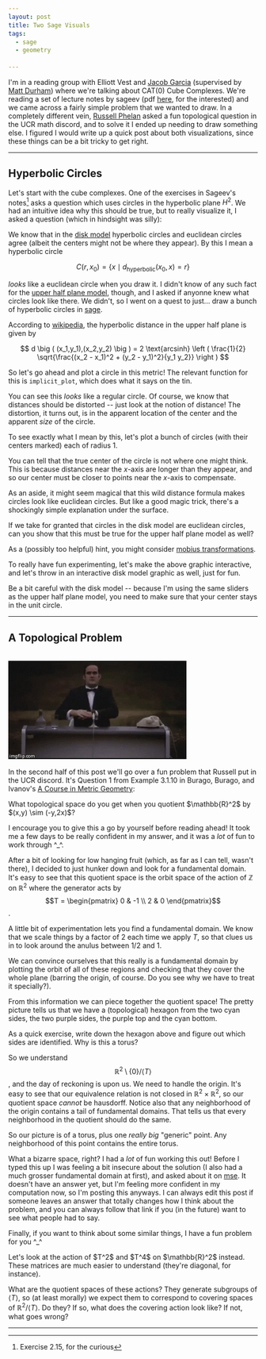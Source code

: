 ```yaml
---
layout: post
title: Two Sage Visuals
tags:
  - sage
  - geometry

---
```


I'm in a reading group with Elliott Vest and [Jacob Garcia][11]
(supervised by [Matt Durham][1]) where we're talking about 
CAT(0) Cube Complexes. We're reading a set of lecture notes 
by sageev (pdf [here][2], for the interested) and we came across
a fairly simple problem that we wanted to draw. In a completely
different vein, [Russell Phelan][3] asked a fun topological question
in the UCR math discord, and to solve it I ended up needing to draw
something else. I figured I would write up a quick post about both
visualizations, since these things can be a bit tricky to get right.

---

## Hyperbolic Circles

Let's start with the cube complexes. One of the exercises in Sageev's 
notes[^sageev-ex] asks a question which uses circles in the hyperbolic
plane $H^2$. We had an intuitive idea why this should be true, but 
to really visualize it, I asked a question (which in hindsight was silly):

We know that in the [disk model][4] hyperbolic circles and euclidean 
circles agree (albeit the centers might not be where they appear). 
By this I mean a hyperbolic circle 

$$C(r,x_0) = \{x \mid d_\text{hyperbolic}(x_0,x) = r \}$$

_looks_ like a euclidean circle when you draw it. I didn't know of any
such fact for the [upper half plane model][5], though, and I asked if
anyonne knew what circles look like there. We didn't, so I went on a
quest to just... draw a bunch of hyperbolic circles in [sage][6].

According to [wikipedia][7], the hyperbolic distance in the upper half plane 
is given by

$$
d \big ( (x_1,y_1),(x_2,y_2) \big ) = 
2 \text{arcsinh} 
\left ( 
\frac{1}{2}
\sqrt{\frac{(x_2 - x_1)^2 + (y_2 - y_1)^2}{y_1 y_2}}
\right )
$$

So let's go ahead and plot a circle in this metric! The relevant function
for this is `implicit_plot`, which does what it says on the tin.

<div class="auto">
<script type="text/x-sage">
x,y = var('x,y')
d(x1,y1,x2,y2) = 2 * arcsinh(1/2 * sqrt(((x2-x1)^2 + (y2-y1)^2) / (y1*y2)))

# plot a circle of radius 1/2 centered at (0,1)
implicit_plot(d(x,y,0,1) - 1/2, (-5,5), (0,5)) 
</script>
</div>

You can see this _looks_ like a regular circle. Of course, we know that
distances should be distorted -- just look at the notion of distance! 
The distortion, it turns out, is in the apparent location of the center
and the apparent _size_ of the circle.

To see exactly what I mean by this, let's plot a bunch of circles 
(with their centers marked) each of radius $1$.

<div class="auto">
<script type="text/x-sage">
x,y = var('x,y')
d(x1,y1,x2,y2) = 2 * arcsinh(1/2 * sqrt(((x2-x1)^2 + (y2-y1)^2) / (y1*y2)))

colors = ["blue", "red", "green", "maroon", "olive", "pink", "silver", "navy"]

def draw_circle(x0,y0,r, c):
    """
    Draw a circle with center (x0,y0), radius r, and color c
    """

    # draw the circle
    p1 = implicit_plot(d(x,y,x0,y0) - r, (-5,5), (0,5), color=c)

    # draw the center
    p2 = point((x0,y0), color=c)

    return p1 + p2

out = Graphics()
for i in range(1,8):
  # draw a sequence of circles, all of radius 1,
  # but with centers moving closer to the x axis
  # (which we think of as a line at infinity)
  out += draw_circle(-3 + i, 1/i, 1, colors[i])

out.show()
</script>
</div>

You can tell that the true center of the circle is not where one might
think. This is because distances near the $x$-axis are longer than they appear, 
and so our center must be closer to points near the $x$-axis to compensate.

<div class=boxed markdown=1>
As an aside, it might seem magical that this wild distance formula makes
circles look like euclidean circles. But like a good magic trick, there's
a shockingly simple explanation under the surface.

If we take for granted that circles in the disk model are euclidean circles,
can you show that this must be true for the upper half plane model as well?

As a (possibly too helpful) hint, you might consider [mobius transformations][8].
</div>

To really have fun experimenting, let's make the above graphic interactive,
and let's throw in an interactive disk model graphic as well, just for fun.

Be a bit careful with the disk model -- because I'm using the same sliders
as the upper half plane model, you need to make sure that your center 
stays in the unit circle.

<div class="auto">
<script type="text/x-sage">

x,y = var('x,y')
dUHP(x1,y1,x2,y2) = 2 * arcsinh(1/2 * sqrt(((x2-x1)^2 + (y2-y1)^2) / (y1*y2)))
dPD(x1,y1,x2,y2) = arccosh(1 + (2 * ((x2-x1)^2 + (y2-y1)^2))/((1 - (x1^2 + y1^2))*(1 - (x2^2 + y2^2))))

@interact
def _(model=selector(['upper half plane', 'poincare disk'], buttons=True),
      x0=slider(-5,5,step_size=0.1, default=0), 
      y0=slider(0.1,5,step_size=0.1, default=1/2), 
      r=slider(0,3,step_size=0.1, default=1)):

  if model == "upper half plane":
    show("Upper Half Plane Circles")

    # draw the circle
    p1 = implicit_plot(dUHP(x,y,x0,y0) - r, (-5,5), (0,5))

    # draw the center
    p2 = point((x0,y0))

    show(p1+p2)
  else:
    show("Poincare Disk Circles")

    # draw the boundary circle of the poincare disk
    p1 = implicit_plot(x^2 + y^2 - 1, (-1.5,1.5), (-1.5,1.5), color="black")

    # draw the circle
    p2 = implicit_plot(dPD(x,y,x0,y0) - r, (-1.5,1.5), (-1.5,1.5))

    # draw the center
    p3 = point((x0,y0))

    show(p1+p2+p3)

</script>
</div>

---

## A Topological Problem

<br>

<img src="/assets/images/two-sage-visuals/completely-different.gif">

In the second half of this post we'll go over a fun problem that Russell
put in the UCR discord. It's Question 1 from Example 3.1.10 in Burago, Burago,
and Ivanov's [A Course in Metric Geometry][9]:

<div class=boxed markdown=1>
  What topological space do you get when you quotient $\mathbb{R}^2$ by
  $(x,y) \sim (-y,2x)$?
</div>

I encourage you to give this a go by yourself before reading ahead! It took
me a few days to be really confident in my answer, and it was a
_lot_ of fun to work through ^_^.

After a bit of looking for low hanging fruit (which, as far as I can tell, 
wasn't there), I decided to just hunker down and look for a fundamental domain.
It's easy to see that this quotient space is the orbit space of the action 
of $\mathbb{Z}$ on $\mathbb{R}^2$ where the generator acts by
$$T = \begin{pmatrix} 0 & -1 \\ 2 & 0 \end{pmatrix}$$.

A little bit of experimentation lets you find a fundamental domain. 
We know that we scale things by a factor of $2$ each time we apply $T$, 
so that clues us in to look around the anulus between $1/2$ and $1$.

<div class="auto">
<script type="text/x-sage">

x,y = var('x,y')
xr = (x,-2,2)
yr = (y,-2,2)

out = Graphics()

# the first anulus
region = [1/4 < x^2 + y^2, x^2 + y^2 < 1, x > 0, y > 0]
out += region_plot(region, xr, yr, incol="purple")

# the second anulus
region = [1/16 < x^2 + y^2, x^2 + y^2 < 1/4, x > 0, y > 0]
out += region_plot(region, xr, yr, incol="cyan")

out.show()
</script>
</div>

We can convince ourselves that this really is a fundamental domain by 
plotting the orbit of all of these regions and checking that they cover the
whole plane 
(barring the origin, of course. Do you see why we have to treat it specially?).

<div class="linked_auto">
<script type="text/x-sage">
x,y = var('x,y')

N = 5
T = matrix([[0,-1],[2,0]])

xr = (x,-2,2)
yr = (y,-2,2)

def drawRegion(n):
    [v1,v2] = T^n * matrix([x,y]).transpose()

    # janky hack mate
    # I have no idea why we need to do this
    v1 = eval(str(v1))
    v2 = eval(str(v2))

    out = Graphics()
    
    # the first anulus
    region = [1/4 < v1^2 + v2^2, v1^2 + v2^2 < 1, v2 > 0, v1 > 0]
    out += region_plot(region, xr, yr, incol="purple")

    # the second anulus
    region = [1/16 < v1^2 + v2^2, v1^2 + v2^2 < 1/4, v2 > 0, v1 > 0]
    out += region_plot(region, xr, yr, incol="cyan")

    return out

out = Graphics()
for n in range(-N,N+1):
    out += drawRegion(n)

out.show()

</script>
</div>

From this information we can piece together the quotient space! 
The pretty picture tells us that we have a (topological) hexagon 
from the two cyan sides, the two purple sides, the purple top and the
cyan bottom. 

<div class=boxed markdown=1>
  As a quick exercise, write down the hexagon above and figure out 
  which sides are identified. Why is this a torus?
</div>

So we understand $$\mathbb{R}^2 \setminus \{ 0 \} \bigg / \langle T \rangle$$, 
and the day of reckoning is upon us. We need to handle the origin. 
It's easy to see that our equivalence relation is not closed in 
$\mathbb{R}^2 \times \mathbb{R}^2$, so our quotient space _cannot_ be
hausdorff. 
Notice also that any neighborhood of the origin contains a tail of fundamental 
domains. That tells us that every neighborhood in the quotient should do the same.

So our picture is of a torus, plus one _really big_ "generic" point. 
Any neighborhood of this point contains the entire torus. 

What a bizarre space, right? I had a _lot_ of fun working this out!
Before I typed this up I was feeling a bit insecure about the solution
(I also had a much grosser fundamental domain at first), and asked about it
on [mse][10]. It doesn't have an answer yet, but I'm feeling more confident
in my computation now, so I'm posting this anyways. I can always edit this post
if someone leaves an answer that totally changes how I think about the problem,
and you can always follow that link if you (in the future) want to see what
people had to say.

Finally, if you want to think about some similar things, I have a fun problem
for you ^_^

<div class=boxed markdown=1>
Let's look at the action of $T^2$ and $T^4$ on $\mathbb{R}^2$ instead. 
These matrices are much easier to understand (they're diagonal, for instance).

What are the quotient spaces of these actions? They generate subgroups of
$\langle T \rangle$, so (at least morally) we expect them to correspond to 
covering spaces of $\mathbb{R}^2 \big / \langle T \rangle$. Do they? 
If so, what does the covering action look like? If not, what goes wrong?
</div>


---

[^sageev-ex]: 
    Exercise 2.15, for the curious

[1]: https://sites.google.com/view/mgdurham/
[2]: http://www.math.utah.edu/pcmi12/lecture_notes/sageev.pdf
[3]: https://github.com/russphelan
[4]: https://en.wikipedia.org/wiki/Poincar%C3%A9_disk_model
[5]: https://en.wikipedia.org/wiki/Poincar%C3%A9_half-plane_model
[6]: https://www.sagemath.org/
[7]: https://en.wikipedia.org/wiki/Poincar%C3%A9_half-plane_model#Distance_calculation
[8]: https://en.wikipedia.org/wiki/M%C3%B6bius_transformation
[9]: https://bookstore.ams.org/gsm-33
[10]: https://math.stackexchange.com/q/4117907/655547
[11]: https://sites.google.com/view/jacobgarcia/jacob-garcia
